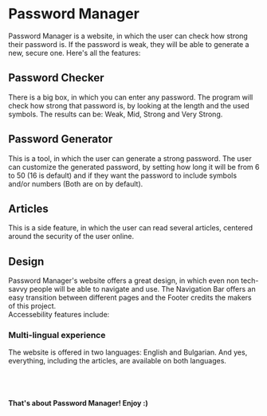 <h1>Password Manager </h1>

Password Manager is a website, in which the user can check how strong their password is. If the password is weak, they will be able to generate a new, secure one. Here's all the features:

<h2>Password Checker</h2>
There is a big box, in which you can enter any password. The program will check how strong that password is, by looking at the length and the used symbols. 
The results can be: Weak, Mid, Strong and Very Strong. 

<h2>Password Generator</h2>
This is a tool, in which the user can generate a strong password. The user can customize the generated password, by setting how long it will be from 6 to 50 (16 is default) and if they want the password to include symbols and/or numbers (Both are on by default).

<h2>Articles</h2>
This is a side feature, in which the user can read several articles, centered around the security of the user online. 

<h2>Design</h2>
Password Manager's website offers a great design, in which even non tech-savvy people will be able to navigate and use. The Navigation Bar offers an easy transition between different pages and the Footer credits the makers of this project. <br />
Accessebility features include:

<h3>Multi-lingual experience</h3>
The website is offered in two languages: English and Bulgarian. And yes, everything, including the articles, are available on both languages.

<br /><br />

<h4>That's about Password Manager! Enjoy :) </h4>
